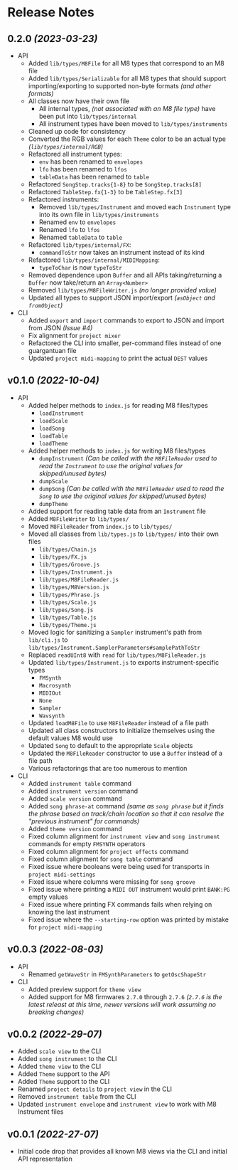 # Release Notes

## 0.2.0 _(2023-03-23)_

* API
  * Added `lib/types/M8File` for all M8 types that correspond to an M8 file
  * Added `lib/types/Serializable` for all M8 types that should support importing/exporting to supported non-byte formats _(and other formats)_
  * All classes now have their own file
    * All internal types, _(not associated with an M8 file type)_ have been put into `lib/types/internal`
    * All instrument types have been moved to `lib/types/instruments`
  * Cleaned up code for consistency
  * Converted the RGB values for each `Theme` color to be an actual type _(`lib/types/internal/RGB`)_
  * Refactored all instrument types:
    * `env` has been renamed to `envelopes`
    * `lfo` has been renamed to `lfos`
    * `tableData` has been renamed to `table`
  * Refactored `SongStep.tracks{1-8}` to be `SongStep.tracks[8]`
  * Refactored `TableStep.fx{1-3}` to be `TableStep.fx[3]`
  * Refactored instruments:
    * Removed `lib/types/Instrument` and moved each `Instrument` type into its own file in `lib/types/instruments`
    * Renamed `env` to `envelopes`
    * Renamed `lfo` to `lfos`
    * Renamed `tableData` to `table`
  * Refactored `lib/types/internal/FX`:
    * `commandToStr` now takes an instrument instead of its kind
  * Refactored `lib/types/internal/MIDIMapping`:
    * `typeToChar` is now `typeToStr`
  * Removed dependence upon `Buffer` and all APIs taking/returning a `Buffer` now take/return an `Array<Number>`
  * Removed `lib/types/M8FileWriter.js` _(no longer provided value)_
  * Updated all types to support JSON import/export _(`asObject` and `fromObject`)_
* CLI
  * Added `export` and `import` commands to export to JSON and import from JSON _(Issue #4)_
  * Fix alignment for `project mixer`
  * Refactored the CLI into smaller, per-command files instead of one guargantuan file
  * Updated `project midi-mapping` to print the actual `DEST` values

## v0.1.0 _(2022-10-04)_

* API
  * Added helper methods to `index.js` for reading M8 files/types
    * `loadInstrument`
    * `loadScale`
    * `loadSong`
    * `loadTable`
    * `loadTheme`
  * Added helper methods to `index.js` for writing M8 files/types
    * `dumpInstrument` _(Can be called with the `M8FileReader` used to read the `Instrument` to use the original values for skipped/unused bytes)_
    * `dumpScale`
    * `dumpSong` _(Can be called with the `M8FileReader` used to read the `Song` to use the original values for skipped/unused bytes)_
    * `dumpTheme`
  * Added support for reading table data from an `Instrument` file
  * Added `M8FileWriter` to `lib/types/`
  * Moved `M8FileReader` from `index.js` to `lib/types/`
  * Moved all classes from `lib/types.js` to `lib/types/` into their own files
    * `lib/types/Chain.js`
    * `lib/types/FX.js`
    * `lib/types/Groove.js`
    * `lib/types/Instrument.js`
    * `lib/types/M8FileReader.js`
    * `lib/types/M8Version.js`
    * `lib/types/Phrase.js`
    * `lib/types/Scale.js`
    * `lib/types/Song.js`
    * `lib/types/Table.js`
    * `lib/types/Theme.js`
  * Moved logic for sanitizing a `Sampler` instrument's path from `lib/cli.js` to `lib/types/Instrument.SamplerParameters#samplePathToStr`
  * Replaced `readUInt8` with `read` for `lib/types/M8FileReader.js`
  * Updated `lib/types/Instrument.js` to exports instrument-specific types
    * `FMSynth`
    * `Macrosynth`
    * `MIDIOut`
    * `None`
    * `Sampler`
    * `Wavsynth`
  * Updated `loadM8File` to use `M8FileReader` instead of a file path
  * Updated all class constructors to initialize themselves using the default values M8 would use
  * Updated `Song` to default to the appropriate `Scale` objects
  * Updated the `M8FileReader` constructor to use a `Buffer` instead of a file path
  * Various refactorings that are too numerous to mention
* CLI
  * Added `instrument table` command
  * Added `instrument version` command
  * Added `scale version` command
  * Added `song phrase-at` command _(same as `song phrase` but it finds the phrase based on track/chain location so that it can resolve the "previous instrument" for commands)_
  * Added `theme version` command
  * Fixed column alignment for `instrument view` and `song instrument` commands for empty `FMSYNTH` operators
  * Fixed column alignment for `project effects` command
  * Fixed column alignment for `song table` command
  * Fixed issue where booleans were being used for transports in `project midi-settings`
  * Fixed issue where columns were missing for `song groove`
  * Fixed issue where printing a `MIDI OUT` instrument would print `BANK:PG` empty values
  * Fixed issue where printing FX commands fails when relying on knowing the last instrument
  * Fixed issue where the `--starting-row` option was printed by mistake for `project midi-mapping`

## v0.0.3 _(2022-08-03)_

* API
  * Renamed `getWaveStr` in `FMSynthParameters` to `getOscShapeStr`
* CLI
  * Added preview support for `theme view`
  * Added support for M8 firmwares `2.7.0` through `2.7.6` _(`2.7.6` is the latest releast at this time, newer versions will work assuming no breaking changes)_

## v0.0.2 _(2022-29-07)_

* Added `scale view` to the CLI
* Added `song instrument` to the CLI
* Added `theme view` to the CLI
* Added `Theme` support to the API
* Added `Theme` support to the CLI
* Renamed `project details` to `project view` in the CLI
* Removed `instrument table` from the CLI
* Updated `instrument envelope` and `instrument view` to work with M8 Instrument files

## v0.0.1 _(2022-27-07)_

* Initial code drop that provides all known M8 views via the CLI and initial API representation
